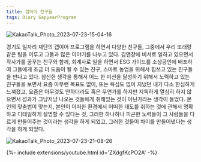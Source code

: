 ```yaml
---
title: 갭이어 친구들
tags: Diary GapyearProgram
---
```


![KakaoTalk_Photo_2023-07-23-15-04-16](https://github.com/hoonjanglee/hoonjanglee.github.io/assets/50545088/d9f5266e-1499-47d6-8aed-d2187c9edc2b)

경기도 일자리 재단의 갭이어 프로그램을 하면서 다양한 친구들, 그중에서 우리 또래랑 같은 팀을 이루고 그들과 많은 이야기를 나누고 있다. 김앤장에 비서로 일하고 있으면서 작사가를 꿈꾸는 친구와 함께, 회계사로 일을 하면서 ESG 가이드를 소상공인에 배포하여 그들에게 조금 더 도움이 될 수 있는 친구, 스마트 농업을 위해서 힘쓰고 있는 친구들을 만나고 있다. 참신한 생각을 통해서 어느 한 미션을 달성하기 위해서 노력하고 있는 친구들을 보면서 요즘 아무런 목표도 없이, 또는 욕심도 없이 지냈던 내가 다소 한심하게 느껴졌고, 요즘은 아무것도 안하더라도 혹은 무언가를 하지만 지독하게 열심히 하지 않으면서 성과가 그냥저냥 나오는 것들에게 취해있는 것이 아닌가라는 생각이 들었다.
본인의 맞춤법이 맞는지, 본인이 어떠한 환경에서 어떠한 태도를 취하는 것에 관해서 명확하고 디테일하게 설명할 수 있다는 것, 그러한 하나하나 피곤한 노력들이 그 사람들을 다르게 만들어주는 것이라는 생각을 하게 되었고, 그러한 것들이 차이를 만들어낸다는 생각을 하게 되었다.

![KakaoTalk_Photo_2023-07-23-21-08-26](https://github.com/hoonjanglee/hoonjanglee.github.io/assets/50545088/4c1d5e5d-db6b-491c-bbce-8bcbbabe249c)


<div>{%- include extensions/youtube.html id='ZXdgfKcPO2A' -%}</div>